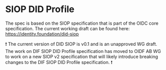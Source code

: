 # SIOP DID Profile

The spec is based on the SIOP specification that is part of the OIDC core specification.
The current working draft can be found here: https://identity.foundation/did-siop

:exclamation: The current version of DID SIOP is v0.1 and is an unapproved WG draft. The work on DIF SIOP DID Profile specification has moved to OIDF AB WG to work on a new SIOP v2 specification that will likely introduce breaking changes to the DIF SIOP DID Profile specification. :exclamation:
